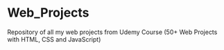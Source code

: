 # Web_Projects
Repository of all my web projects from Udemy Course (50+ Web Projects with HTML, CSS and JavaScript)
